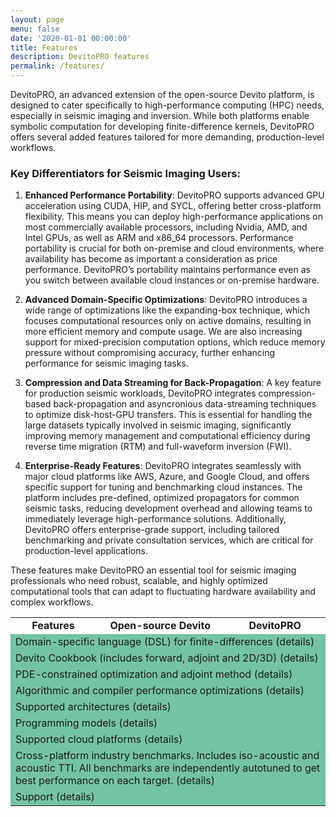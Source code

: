 ```yaml
---
layout: page
menu: false
date: '2020-01-01 00:00:00'
title: Features
description: DevitoPRO features
permalink: /features/
---
```


DevitoPRO, an advanced extension of the open-source Devito platform, is designed to cater specifically to high-performance computing (HPC) needs, especially in seismic imaging and inversion. While both platforms enable symbolic computation for developing finite-difference kernels, DevitoPRO offers several added features tailored for more demanding, production-level workflows.

### Key Differentiators for Seismic Imaging Users:
1. **Enhanced Performance Portability**: DevitoPRO supports advanced GPU acceleration using CUDA, HIP, and SYCL, offering better cross-platform flexibility. This means you can deploy high-performance applications on most commercially available processors, including Nvidia, AMD, and Intel GPUs, as well as ARM and x86_64 processors. Performance portability is crucial for both on-premise and cloud environments, where availability has become as important a consideration as price performance. DevitoPRO’s portability maintains performance even as you switch between available cloud instances or on-premise hardware.

2. **Advanced Domain-Specific Optimizations**: DevitoPRO introduces a wide range of optimizations like the expanding-box technique, which focuses computational resources only on active domains, resulting in more efficient memory and compute usage. We are also increasing support for mixed-precision computation options, which reduce memory pressure without compromising accuracy, further enhancing performance for seismic imaging tasks.

3. **Compression and Data Streaming for Back-Propagation**: A key feature for production seismic workloads, DevitoPRO integrates compression-based back-propagation and asyncronious data-streaming techniques to optimize disk-host-GPU transfers. This is essential for handling the large datasets typically involved in seismic imaging, significantly improving memory management and computational efficiency during reverse time migration (RTM) and full-waveform inversion (FWI).

4. **Enterprise-Ready Features**: DevitoPRO integrates seamlessly with major cloud platforms like AWS, Azure, and Google Cloud, and offers specific support for tuning and benchmarking cloud instances. The platform includes pre-defined, optimized propagators for common seismic tasks, reducing development overhead and allowing teams to immediately leverage high-performance solutions. Additionally, DevitoPRO offers enterprise-grade support, including tailored benchmarking and private consultation services, which are critical for production-level applications.

These features make DevitoPRO an essential tool for seismic imaging professionals who need robust, scalable, and highly optimized computational tools that can adapt to fluctuating hardware availability and complex workflows.

<style>
.table-cell {
    padding-left: 10px;
    white-space: normal;
    word-wrap: break-word;
    text-align: center;
}

.toggle-content {
  display: none;
  transition: all 0.3s ease-in-out;
}

.feature-row td{
    background-color: #75C3A5;
     text-align: left;
}

.content-row td{
    background-color: #e6fff6;
    text-align: center;
}

.visible {
    display: table-row;
}

</style>

<script>
  document.addEventListener('DOMContentLoaded', function() {
    const headings = document.querySelectorAll('.feature-row');
    
    headings.forEach(heading => {
      heading.addEventListener('click', function() {
        let nextRow = this.nextElementSibling;
        while (nextRow && !nextRow.classList.contains('feature-row')) {
          nextRow.classList.toggle('visible');
          nextRow = nextRow.nextElementSibling;
        }
      });
    });
  });
</script>

<table width="100%">
  <tr class="table-cell">
    <td class="center"><b>Features</b></td>
    <td class="center"><b>Open-source Devito</b></td>
    <td class="center"><b>DevitoPRO</b></td>
  </tr>
  <tr class="feature-row">
    <td colspan="3">Domain-specific language (DSL) for finite-differences (details)</td>
  </tr>
  <tr class="content-row toggle-content">
    <td>Write PDE solvers symbolically</td>
    <td>✔</td>
    <td>✔</td>
  </tr>
  <tr class="content-row toggle-content">
    <td>Tensor algebra</td>
    <td>✔</td>
    <td>✔</td>
  </tr>
  <tr class="content-row toggle-content">
    <td>Taylor series weights for any order</td>
    <td>✔</td>
    <td>✔</td>
  </tr>
  <tr class="content-row toggle-content">
    <td>Customizable stencil weights (eg variable-z, dispersion minimizing)</td>
    <td>✔</td>
    <td>✔</td>
  </tr>
  <tr class="content-row toggle-content">
    <td>Immersed boundary support (eg accurate land topography)</td>
    <td></td>
    <td>✔</td>
  </tr>
  <tr class="content-row toggle-content">
    <td>Explicit methods</td>
    <td>✔</td>
    <td>✔</td>
  </tr>
  <tr class="content-row toggle-content">
    <td>Implicit methods (via PETSc)</td>
    <td>Alpha</td>
    <td>Alpha</td>
  </tr>
  <tr class="content-row toggle-content">
    <td>Source/receivers (fully customizable)</td>
    <td>✔</td>
    <td>✔</td>
  </tr>
  <tr class="content-row toggle-content">
    <td>Boundary conditions (fully customizable)</td>
    <td>✔</td>
    <td>✔</td>
  </tr>
  <tr class="content-row toggle-content">
    <td>Staggered grids</td>
    <td>✔</td>
    <td>✔</td>
  </tr>
  <tr class="content-row toggle-content">
    <td>Subsampling (e.g. space/time decimation)</td>
    <td>✔</td>
    <td>✔</td>
  </tr>
    <tr class="content-row toggle-content">
      <td>Subdomains</td>
      <td>✔</td>
      <td>✔</td>
    </tr>
    <tr class="content-row toggle-content">
      <td>API for third-party library callbacks</td>
      <td></td>
      <td>✔</td>
    </tr>
    <tr class="content-row toggle-content">
      <td>Jupyter notebook tutorials,
      examples and documentation</td>
      <td>✔</td>
      <td>✔</td>
    </tr>
        <tr class="feature-row">
        <td colspan="3">Devito Cookbook
        (includes forward, adjoint and 2D/3D) (details)</td>
    </tr>
    <tr class="content-row toggle-content">
      <td>Isotropic acoustic and viscoacoustic</td>
      <td>✔</td>
      <td>✔</td>
    </tr>
    <tr class="content-row toggle-content">
      <td>Isotropic elastic and viscoelastic</td>
      <td>✔</td>
      <td>✔</td>
    </tr>
    <tr class="content-row toggle-content">
      <td>Acoustic VTI and TTI</td>
      <td>✔</td>
      <td>✔</td>
    </tr>
    <tr class="content-row toggle-content">
      <td>Viscoacoustic VTI and TTI</td>
      <td></td>
      <td>✔</td>
    </tr>
    <tr class="content-row toggle-content">
      <td>Elastic VTI and TTI</td>
      <td></td>
      <td>✔</td>
    </tr>
    <tr class="feature-row">
        <td colspan="3">PDE-constrained optimization
        and adjoint method (details)</td>
    </tr>
    <tr class="content-row toggle-content">
      <td>Express adjoint-method optimization
      problems symbolically</td>
      <td>✔</td>
      <td>✔</td>
    </tr>
    <tr class="content-row toggle-content">
      <td>Checkpoint(/Revolve)-based back-propagation</td>
      <td>✔</td>
      <td>✔</td>
    </tr>
    <tr class="content-row toggle-content">
      <td>Compression-based back-propagation</td>
      <td></td>
      <td>✔</td>
    </tr>
    <tr class="content-row toggle-content">
      <td>Intelligent data-streaming disk-host-GPU</td>
      <td></td>
      <td>✔</td>
    </tr>
    <tr class="content-row toggle-content">
      <td>Lossy data compression for
      floating-point data</td>
      <td></td>
      <td>✔</td>
    </tr>
    <tr class="feature-row">
      <td colspan="3">Algorithmic and compiler
          performance optimizations (details)</td>
    </tr>
    <tr class="content-row toggle-content">
      <td>Decoupler (software integration layer for seismic codes)</td>
      <td></td>
      <td>✔</td>
    </tr> 
    <tr class="content-row toggle-content">
      <td>Automated multi-level parallelization</td>
      <td></td>
      <td>✔</td>
    </tr> 
    <tr class="content-row toggle-content">
      <td>Expanding-box (only compute active domain)</td>
      <td></td>
      <td>✔</td>
    </tr>
    <tr class="content-row toggle-content">
      <td>Mixed-precision computation</td>
      <td></td>
      <td>✔</td>
    </tr>
    <tr class="content-row toggle-content">
      <td>Data-locality optimization (e.g. cache-blocking)</td>
      <td>✔</td>
      <td>✔</td>
    </tr>
    <tr class="content-row toggle-content">
      <td>Autotuning/Devitotuner</td>
      <td>Basic</td>
      <td>Advanced</td>
    </tr>
    <tr class="content-row toggle-content">
      <td>FLOP reduction (e.g. factorization, hoisting, CSE)</td>
      <td>Comprehensive</td>
      <td>Advanced</td>
    </tr>
    <tr class="content-row toggle-content">
      <td>Advanced low-level optimization (e.g., memory alignment)</td>
      <td></td>
      <td>✔</td>
    </tr>
    <tr class="feature-row">
        <td colspan="3">Supported architectures (details)</td>
    </tr>
    <tr class="content-row toggle-content">
      <td>CPUs: AMD, ARM, and Intel</td>
      <td>✔</td>
      <td>✔</td>
    </tr>
    <tr class="content-row toggle-content">
      <td>GPUs: AMD, Intel, Nvidia</td>
      <td>✔</td>
      <td>✔</td>
    </tr>
    <tr class="content-row toggle-content">
      <td>Accelerators: Intel KNC, KNL</td>
      <td>✔</td>
      <td>✔</td>
    </tr>
    <tr class="feature-row">
        <td colspan="3">Programming models (details)</td>
    </tr>
    <tr class="content-row toggle-content">
      <td>OpenMP for CPUs and GPUs</td>
      <td>✔</td>
      <td>✔</td>
    </tr>  
    <tr class="content-row toggle-content">
      <td>OpenACC for Nvidia GPUs</td>
      <td>✔</td>
      <td>✔</td>
    </tr>
    <tr class="content-row toggle-content">
      <td>CUDA</td>
      <td></td>
      <td>✔</td>
    </tr>
    <tr class="content-row toggle-content">
      <td>HIP</td>
      <td></td>
      <td>✔</td>
    </tr>
    <tr class="content-row toggle-content">
      <td>SYCL</td>
      <td></td>
      <td>✔</td>
    </tr>
    <tr class="content-row toggle-content">
      <td>NUMA-aware MPI-OpenMP</td>
      <td>✔</td>
      <td>✔</td>
    </tr>
    <tr class="content-row toggle-content">
      <td>MPI: Single-node-multi-gpu</td>
      <td>✔</td>
      <td>✔</td>
    </tr>
    <tr class="content-row toggle-content">
      <td>MPI: Multi-node-multi-gpu</td>
      <td></td>
      <td>Beta</td>
    </tr>
    <tr class="content-row toggle-content">
      <td>Optimized GPU-aware MPI</td>
      <td></td>
      <td>✔</td>
    </tr>
    <tr class="feature-row">
        <td colspan="3">Supported cloud platforms (details)</td>
    </tr>
    <tr class="content-row toggle-content">
      <td>AWS</td>
      <td></td>
      <td>✔</td>
    </tr>
    <tr class="content-row toggle-content">
      <td>Azure</td>
      <td></td>
      <td>✔</td>
    </tr>
    <tr class="content-row toggle-content">
      <td>GCP</td>
      <td></td>
      <td>✔</td>
    </tr>
    <tr class="feature-row">
        <td colspan="3">
        Cross-platform industry benchmarks. Includes iso-acoustic and acoustic
        TTI. All benchmarks are independently autotuned to get best performance
        on each target. (details)</td>
    </tr>
    <tr class="content-row toggle-content">
      <td>Access to benchmark reports and raw logs for reproducibility.</td>
      <td></td>
      <td>✔</td>
    </tr>
    <tr class="content-row toggle-content">
      <td>Cloud instance tuning and benchmarking.</td>
      <td></td>
      <td>✔</td>
    </tr>
    <tr class="feature-row">
      <td colspan="3">Support (details)</td>
    </tr>
    <tr class="content-row toggle-content">
      <td>Slack: community support on public channels</td>
      <td>✔</td>
      <td>✔</td>
    </tr>
    <tr class="content-row toggle-content">
      <td>Slack: Private/NDA support channels</td>
      <td></td>
      <td>✔</td>
    </tr>
    <tr class="content-row toggle-content">
      <td>Projects</td>
      <td></td>
      <td>✔</td>
    </tr>
    <tr class="content-row toggle-content">
      <td>Training</td>
      <td></td>
      <td>✔</td>
    </tr>
    <tr class="content-row toggle-content">
      <td>Consultancy</td>
      <td></td>
      <td>✔</td>
    </tr>
    <tr class="content-row toggle-content">
      <td>Support/maintenance</td>
      <td></td>
      <td>✔</td>
    </tr>
</table>
